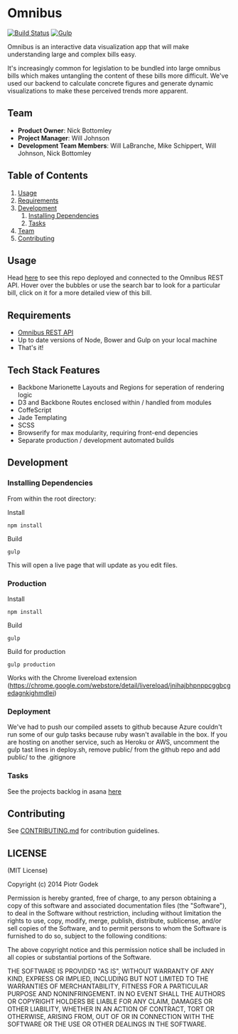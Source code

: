 # Omnibus



[![Build Status](https://img.shields.io/travis-ci/omnibus-app/Omnibus.svg?branch=master&style=flat)](https://travis-ci.org/omnibus-app/Omnibus)
[![Gulp](http://img.shields.io/badge/Built%20with-Gulp-blue.svg?style=flat)](http://gulpjs.com)


Omnibus is an interactive data visualization app that will make understanding large and complex bills easy.

It's increasingly common for legislation to be bundled into large omnibus bills which makes untangling the content of these bills more difficult. We've used our backend to calculate concrete figures and generate dynamic visualizations to make these perceived trends more apparent.
## Team

  - __Product Owner__: Nick Bottomley
  - __Project Manager__: Will Johnson
  - __Development Team Members__: Will LaBranche, Mike Schippert, Will Johnson, Nick Bottomley

## Table of Contents

1. [Usage](#Usage)
1. [Requirements](#requirements)
1. [Development](#development)
    1. [Installing Dependencies](#installing-dependencies)
    1. [Tasks](#tasks)
1. [Team](#team)
1. [Contributing](#contributing)

## Usage

Head [here](http://omnibusviz.azurewebsites.net) to see this repo deployed and connected to the Omnibus REST API. Hover over the bubbles or use the search bar to look for a particular bill, click on it for a more detailed view of this bill.

## Requirements

- [Omnibus REST API](https://github.com/omnibus-app/omnibus-backend) 
- Up to date versions of Node, Bower and Gulp on your local machine
- That's it!

## Tech Stack Features

- Backbone Marionette Layouts and Regions for seperation of rendering logic
- D3 and Backbone Routes enclosed within / handled from modules
- CoffeScript
- Jade Templating
- SCSS
- Browserify for max modularity, requiring front-end depencies
- Separate production / development automated builds

## Development


### Installing Dependencies

From within the root directory:

Install

```
npm install
```

Build

```
gulp
```

This will open a live page that will update as you edit files.

### Production


Install

```
npm install
```

Build

```
gulp
```

Build for production

```
gulp production
```

Works with the Chrome livereload extension (https://chrome.google.com/webstore/detail/livereload/jnihajbhpnppcggbcgedagnkighmdlei)

### Deployment

We've had to push our compiled assets to github because Azure couldn't run some of our gulp tasks because ruby wasn't available in the box.
If you are hosting on another service, such as Heroku or AWS, uncomment the gulp tast lines in deploy.sh, remove public/ from the github repo and add public/ to the .gitignore

### Tasks

See the projects backlog in asana [here](https://app.asana.com/0/15149793768442/15184813615013)


## Contributing

See [CONTRIBUTING.md](CONTRIBUTING.md) for contribution guidelines.



## LICENSE

(MIT License)

Copyright (c) 2014 Piotr Godek

Permission is hereby granted, free of charge, to any person obtaining
a copy of this software and associated documentation files (the
"Software"), to deal in the Software without restriction, including
without limitation the rights to use, copy, modify, merge, publish,
distribute, sublicense, and/or sell copies of the Software, and to
permit persons to whom the Software is furnished to do so, subject to
the following conditions:

The above copyright notice and this permission notice shall be
included in all copies or substantial portions of the Software.

THE SOFTWARE IS PROVIDED "AS IS", WITHOUT WARRANTY OF ANY KIND,
EXPRESS OR IMPLIED, INCLUDING BUT NOT LIMITED TO THE WARRANTIES OF
MERCHANTABILITY, FITNESS FOR A PARTICULAR PURPOSE AND
NONINFRINGEMENT. IN NO EVENT SHALL THE AUTHORS OR COPYRIGHT HOLDERS BE
LIABLE FOR ANY CLAIM, DAMAGES OR OTHER LIABILITY, WHETHER IN AN ACTION
OF CONTRACT, TORT OR OTHERWISE, ARISING FROM, OUT OF OR IN CONNECTION
WITH THE SOFTWARE OR THE USE OR OTHER DEALINGS IN THE SOFTWARE.
